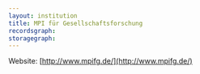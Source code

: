 ```yaml
---
layout: institution
title: MPI für Gesellschaftsforschung
recordsgraph: 
storagegraph: 
---
```


Website: [http://www.mpifg.de/](http://www.mpifg.de/)
